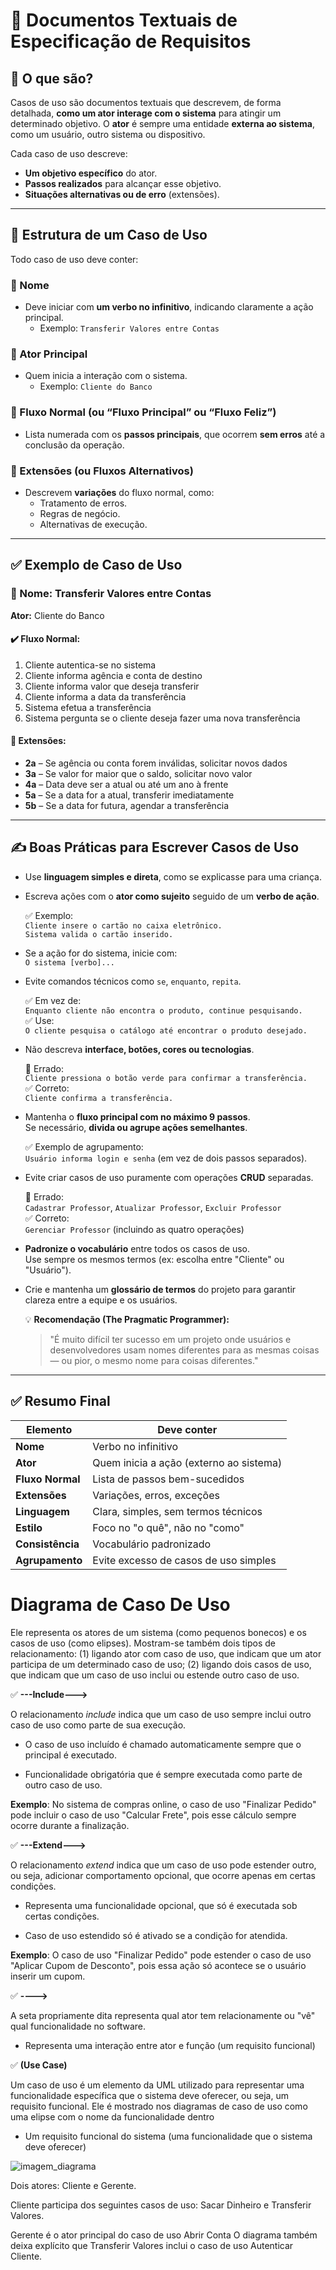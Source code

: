 # 📘 Documentos Textuais de Especificação de Requisitos

## 📌 O que são?

Casos de uso são documentos textuais que descrevem, de forma detalhada, **como um ator interage com o sistema** para atingir um determinado objetivo. O **ator** é sempre uma entidade **externa ao sistema**, como um usuário, outro sistema ou dispositivo.

Cada caso de uso descreve:

- **Um objetivo específico** do ator.
- **Passos realizados** para alcançar esse objetivo.
- **Situações alternativas ou de erro** (extensões).

---

## 🧩 Estrutura de um Caso de Uso

Todo caso de uso deve conter:

### 🔹 Nome

- Deve iniciar com **um verbo no infinitivo**, indicando claramente a ação principal.
  - Exemplo: `Transferir Valores entre Contas`

### 🔹 Ator Principal

- Quem inicia a interação com o sistema.
  - Exemplo: `Cliente do Banco`

### 🔹 Fluxo Normal (ou “Fluxo Principal” ou “Fluxo Feliz”)

- Lista numerada com os **passos principais**, que ocorrem **sem erros** até a conclusão da operação.

### 🔹 Extensões (ou Fluxos Alternativos)

- Descrevem **variações** do fluxo normal, como:
  - Tratamento de erros.
  - Regras de negócio.
  - Alternativas de execução.

---

## ✅ Exemplo de Caso de Uso

### 📄 Nome: Transferir Valores entre Contas

**Ator:** Cliente do Banco

#### ✔️ Fluxo Normal:

1. Cliente autentica-se no sistema
2. Cliente informa agência e conta de destino
3. Cliente informa valor que deseja transferir
4. Cliente informa a data da transferência
5. Sistema efetua a transferência
6. Sistema pergunta se o cliente deseja fazer uma nova transferência

#### 🔄 Extensões:

- **2a** – Se agência ou conta forem inválidas, solicitar novos dados
- **3a** – Se valor for maior que o saldo, solicitar novo valor
- **4a** – Data deve ser a atual ou até um ano à frente
- **5a** – Se a data for a atual, transferir imediatamente
- **5b** – Se a data for futura, agendar a transferência

---

## ✍️ Boas Práticas para Escrever Casos de Uso

- Use **linguagem simples e direta**, como se explicasse para uma criança.
- Escreva ações com o **ator como sujeito** seguido de um **verbo de ação**.

  ✅ Exemplo:  
  `Cliente insere o cartão no caixa eletrônico.`  
  `Sistema valida o cartão inserido.`

- Se a ação for do sistema, inicie com:  
  `O sistema [verbo]...`

- Evite comandos técnicos como `se`, `enquanto`, `repita`.

  ✅ Em vez de:  
  `Enquanto cliente não encontra o produto, continue pesquisando.`  
  ✅ Use:  
  `O cliente pesquisa o catálogo até encontrar o produto desejado.`

- Não descreva **interface, botões, cores ou tecnologias**.

  🚫 Errado:  
  `Cliente pressiona o botão verde para confirmar a transferência.`  
  ✅ Correto:  
  `Cliente confirma a transferência.`

- Mantenha o **fluxo principal com no máximo 9 passos**.  
  Se necessário, **divida ou agrupe ações semelhantes**.

  ✅ Exemplo de agrupamento:  
  `Usuário informa login e senha` (em vez de dois passos separados).

- Evite criar casos de uso puramente com operações **CRUD** separadas.

  🚫 Errado:  
  `Cadastrar Professor`, `Atualizar Professor`, `Excluir Professor`  
  ✅ Correto:  
  `Gerenciar Professor` (incluindo as quatro operações)

- **Padronize o vocabulário** entre todos os casos de uso.  
  Use sempre os mesmos termos (ex: escolha entre "Cliente" ou "Usuário").

- Crie e mantenha um **glossário de termos** do projeto para garantir clareza entre a equipe e os usuários.

  💡 **Recomendação (The Pragmatic Programmer):**

  > "É muito difícil ter sucesso em um projeto onde usuários e desenvolvedores usam nomes diferentes para as mesmas coisas — ou pior, o mesmo nome para coisas diferentes."

---

## ✅ Resumo Final

| Elemento         | Deve conter                             |
| ---------------- | --------------------------------------- |
| **Nome**         | Verbo no infinitivo                     |
| **Ator**         | Quem inicia a ação (externo ao sistema) |
| **Fluxo Normal** | Lista de passos bem-sucedidos           |
| **Extensões**    | Variações, erros, exceções              |
| **Linguagem**    | Clara, simples, sem termos técnicos     |
| **Estilo**       | Foco no "o quê", não no "como"          |
| **Consistência** | Vocabulário padronizado                 |
| **Agrupamento**  | Evite excesso de casos de uso simples   |

# Diagrama de Caso De Uso

Ele representa os atores de um sistema (como pequenos bonecos) e os casos de uso (como elipses). Mostram-se também dois tipos de relacionamento: (1) ligando ator com caso de uso, que indicam que um ator participa de um determinado caso de uso; (2) ligando dois casos de uso, que indicam que um caso de uso inclui ou estende outro caso de uso.

✅ **---Include--->**

O relacionamento _include_ indica que um caso de uso sempre inclui outro caso de uso como parte de sua execução.

- O caso de uso incluído é chamado automaticamente sempre que o principal é executado.

- Funcionalidade obrigatória que é sempre executada como parte de outro caso de uso.

**Exemplo**: No sistema de compras online, o caso de uso "Finalizar Pedido" pode incluir o caso de uso "Calcular Frete", pois esse cálculo sempre ocorre durante a finalização.

✅ **---Extend--->**

O relacionamento _extend_ indica que um caso de uso pode estender outro, ou seja, adicionar comportamento opcional, que ocorre apenas em certas condições.

- Representa uma funcionalidade opcional, que só é executada sob certas condições.

- Caso de uso estendido só é ativado se a condição for atendida.

**Exemplo**: O caso de uso "Finalizar Pedido" pode estender o caso de uso "Aplicar Cupom de Desconto", pois essa ação só acontece se o usuário inserir um cupom.

✅ **---->**

A seta propriamente dita representa qual ator tem relacionamente ou "vê" qual funcionalidade no software.

- Representa uma interação entre ator e função (um requisito funcional)

✅ **(Use Case)**

Um caso de uso é um elemento da UML utilizado para representar uma funcionalidade específica que o sistema deve oferecer, ou seja, um requisito funcional. Ele é mostrado nos diagramas de caso de uso como uma elipse com o nome da funcionalidade dentro

- Um requisito funcional do sistema (uma funcionalidade que o sistema deve oferecer)

![imagem_diagrama](/image/diagrama.png)

Dois atores: Cliente e Gerente.

Cliente participa dos seguintes casos de uso: Sacar Dinheiro e Transferir Valores.

Gerente é o ator principal do caso de uso Abrir Conta
O diagrama também deixa explícito que Transferir Valores inclui o caso de uso Autenticar Cliente.

